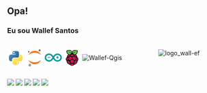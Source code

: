 ## Opa!
### Eu sou Wallef Santos

<div style="display: inline_block"><br>
  <img align="center" alt="Wallef-Python" height="40" width="40" src="https://raw.githubusercontent.com/devicons/devicon/master/icons/python/python-original.svg">
  <img align="center" alt="Wallef-Ju" height="40" width="40" src="https://github.com/devicons/devicon/blob/master/icons/jupyter/jupyter-original.svg">
  <img align="center" alt="Wallef-Arduino" height="40" width="40" src="https://github.com/devicons/devicon/blob/master/icons/arduino/arduino-original.svg">
  <img align="center" alt="Wallef-Pi" height="40" width="40" src="https://github.com/devicons/devicon/blob/master/icons/raspberrypi/raspberrypi-original.svg">
  <img align="center" alt="Wallef-Qgis" height="40" width="40" src="https://github.com/qgis/QGIS/blob/master/images/icons/qgis-icon-60x60.png">
  <img align="right" alt="logo_wall-ef" height="150" width="150" src="https://cdn.discordapp.com/attachments/774647869587980311/877557694968512572/coffee-break.png">
</div>

##

<div> 
  <a href="https://www.youtube.com/channel/UCHqDze8Tj4TJ7bQZ1J_dhSQ" target="_blank"><img src="https://img.shields.io/badge/YouTube-FF0000?style=for-the-badge&logo=youtube&logoColor=white" target="_blank"></a>
  <a href="https://www.instagram.com/wfsreef" target="_blank"><img src="https://img.shields.io/badge/-Instagram-%23E4405F?style=for-the-badge&logo=instagram&logoColor=white" target="_blank"></a>
 	<a href="https://www.twitch.tv/wpdoto" target="_blank"><img src="https://img.shields.io/badge/Twitch-9146FF?style=for-the-badge&logo=twitch&logoColor=white" target="_blank"></a>
  <a href = "mailto:wallef.santos@im.ufal.br"><img src="https://img.shields.io/badge/-Gmail-%23333?style=for-the-badge&logo=gmail&logoColor=white" target="_blank"></a>
  <a href="https://www.linkedin.com/in/wallef-santos-722a91213" target="_blank"><img src="https://img.shields.io/badge/-LinkedIn-%230077B5?style=for-the-badge&logo=linkedin&logoColor=white" target="_blank"></a> 
